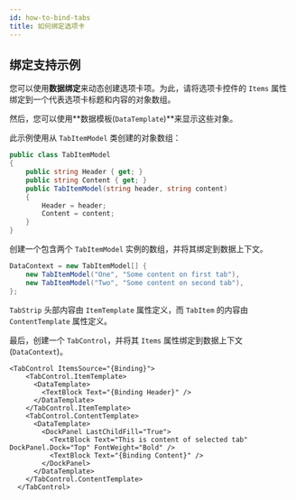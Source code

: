 ```yaml
---
id: how-to-bind-tabs
title: 如何绑定选项卡
---
```



## 绑定支持示例

您可以使用**数据绑定**来动态创建选项卡项。为此，请将选项卡控件的 `Items` 属性绑定到一个代表选项卡标题和内容的对象数组。

然后，您可以使用**数据模板(`DataTemplate`)**来显示这些对象。

此示例使用从 `TabItemModel` 类创建的对象数组：

```csharp
public class TabItemModel
{
    public string Header { get; }
    public string Content { get; }
    public TabItemModel(string header, string content)
    {
        Header = header;
        Content = content;
    }
}
```

创建一个包含两个 `TabItemModel` 实例的数组，并将其绑定到数据上下文。

```csharp
DataContext = new TabItemModel[] { 
    new TabItemModel("One", "Some content on first tab"),
    new TabItemModel("Two", "Some content on second tab"),
};
```

`TabStrip` 头部内容由 `ItemTemplate` 属性定义，而 `TabItem` 的内容由 `ContentTemplate` 属性定义。

最后，创建一个 `TabControl`，并将其 `Items` 属性绑定到数据上下文(`DataContext`)。

```markup
<TabControl ItemsSource="{Binding}">
    <TabControl.ItemTemplate>
      <DataTemplate>
        <TextBlock Text="{Binding Header}" />
      </DataTemplate>
    </TabControl.ItemTemplate>
    <TabControl.ContentTemplate>
      <DataTemplate>
        <DockPanel LastChildFill="True">
          <TextBlock Text="This is content of selected tab" DockPanel.Dock="Top" FontWeight="Bold" />
          <TextBlock Text="{Binding Content}" />
        </DockPanel>
      </DataTemplate>
    </TabControl.ContentTemplate>
  </TabControl>
```
